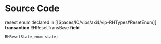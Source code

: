 
# Source Code
resest enum declared in [[Spaces/IC/vips/axi4/vip-RHTypes#ResetEnum]]
**transaction** RHResetTransBase
**field**
```
RHResetState_enum state;
```